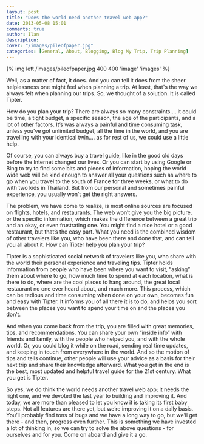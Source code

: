 ```yaml
---
layout: post
title: "Does the world need another travel web app?"
date: 2013-05-08 15:01
comments: true
author: Ilan
description:  
cover: "/images/pileofpaper.jpg"
categories: [General, About, Blogging, Blog My Trip, Trip Planning]
---
```


{% img left /images/pileofpaper.jpg 400 400 'image' 'images' %}

Well, as a matter of fact, it does. And you can tell it does from the sheer helplessness one might feel when planning a trip. At least, that's the way we always felt when planning our trips. So, we thought of a solution. It is called Tipter. 

How do you plan your trip? There are always so many constraints.... it could be time, a tight budget, a specific season, the age of the participants, and a lot of other factors. It’s was always a painful and time consuming task, unless you’ve got unlimited budget, all the time in the world, and you are travelling with your identical twin.... as for rest of us, we could use a little help.

Of course, you can always buy a travel guide, like in the good old days before the Internet changed our lives. Or you can start by using Google or Bing to try to find some bits and pieces of information, hoping the world wide web will be kind enough to answer all your questions such as where to go when you travel to the south of France for three weeks, or what to do with two kids in Thailand. But from our personal and sometimes painful experience, you usually won’t get the right answers. 

The problem, we have come to realize, is most online sources are focused on flights, hotels, and restaurants. The web won’t give you the big picture, or the specific information, which makes the difference between a great trip and an okay, or even frustrating one. You might find a nice hotel or a good restaurant, but that’s the easy part. What you need is the combined wisdom of other travelers like you, who have been there and done that, and can tell you all about it.
How can Tipter help you plan your trip? 

Tipter is a sophisticated social network of travelers like you, who share with the world their personal experience and traveling tips. Tipter holds information from people who have been where you want to visit, “asking” them about where to go, how much time to spend at each location, what is there to do, where are the cool places to hang around, the great local restaurant no one ever heard about, and much more. This process, which can be tedious and time consuming when done on your own, becomes fun and easy with Tipter. It informs you of all there it is to do, and helps you sort between the places you want to spend your time on and the places you don’t.


And when you come back from the trip, you are filled with great memories, tips, and recommendations. You can share your own “inside info” with friends and family, with the people who helped you, and with the whole world. Or, you could blog it while on the road, sending real time updates, and keeping in touch from everywhere in the world. And so the motion of tips and tells continue, other people will use your advice as a basis for their next trip and share their knowledge afterward. What you get in the end is the best, most updated and helpful travel guide for the 21st century. What you get is Tipter.   


So yes, we do think the world needs another travel web app; it needs the right one, and we devoted the last year to building and improving it. And today, we are more than pleased to let you know it is taking its first baby steps. Not all features are there yet, but we’re improving it on a daily basis. You’ll probably find tons of bugs and we have a long way to go, but we’ll get there - and then, progress even further. This is something we have invested a lot of thinking in, so we can try to solve the above questions - for ourselves and for you. Come on aboard and give it a go.


